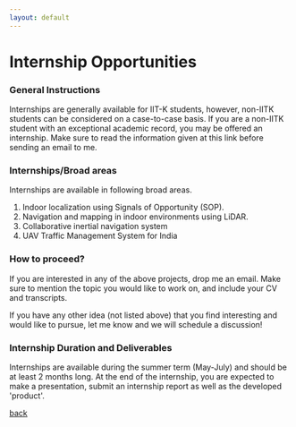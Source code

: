 ```yaml
---
layout: default
---
```


# Internship Opportunities

### General Instructions
Internships are generally available for IIT-K students, however, non-IITK students can be considered on a case-to-case basis.
If you are a non-IITK student with an exceptional academic record, you may be offered an internship. Make sure to read the information given at this link before sending an email to me.


### Internships/Broad areas

Internships are available in following broad areas.

1. Indoor localization using Signals of Opportunity (SOP).
2. Navigation and mapping in indoor environments using LiDAR.
3. Collaborative inertial navigation system
4. UAV Traffic Management System for India


### How to proceed?
If you are interested in any of the above projects, drop me an email. Make sure to mention the topic you would like to work on, and include your CV and transcripts.

If you have any other idea (not listed above) that you find interesting and would like to pursue, let me know and we will schedule a discussion!


### Internship Duration and Deliverables

Internships are available during the summer term (May-July) and should be at least 2 months long.
At the end of the internship, you are expected to make a presentation, submit an internship report as well as the developed 'product'.

[back](./)
